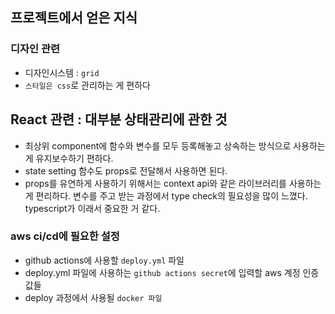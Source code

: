 ## 프로젝트에서 얻은 지식

### 디자인 관련

- 디자인시스템 : `grid`
- `스타일은 css`로 관리하는 게 편하다

## React 관련 : 대부분 상태관리에 관한 것

- 최상위 component에 함수와 변수를 모두 등록해놓고 상속하는 방식으로 사용하는 게 유지보수하기 편하다.
- state setting 함수도 props로 전달해서 사용하면 된다.
- props를 유연하게 사용하기 위해서는 context api와 같은 라이브러리를 사용하는 게 편리하다.
  변수를 주고 받는 과정에서 type check의 필요성을 많이 느꼈다. typescript가 이래서 중요한 거 같다.

### aws ci/cd에 필요한 설정

- github actions에 사용할 `deploy.yml` 파일
- deploy.yml 파일에 사용하는 `github actions secret`에 입력할 aws 계정 인증 값들
- deploy 과정에서 사용될 `docker 파일`
